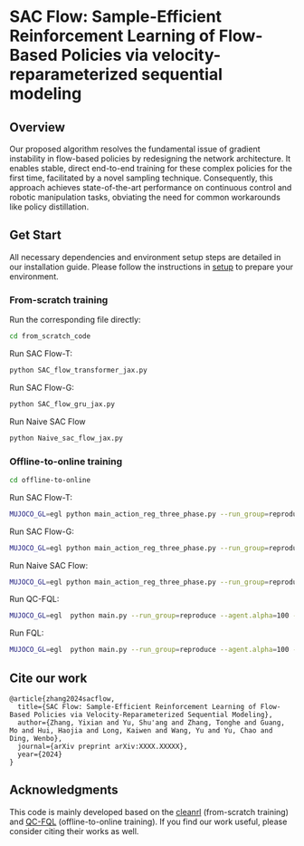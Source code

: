 # SAC Flow: Sample-Efficient Reinforcement Learning of Flow-Based Policies via velocity-reparameterized sequential modeling

## Overview
Our proposed algorithm resolves the fundamental issue of gradient instability in flow-based policies by redesigning the network architecture. It enables stable, direct end-to-end training for these complex policies for the first time, facilitated by a novel sampling technique. Consequently, this approach achieves state-of-the-art performance on continuous control and robotic manipulation tasks, obviating the need for common workarounds like policy distillation.

## Get Start
All necessary dependencies and environment setup steps are detailed in our installation guide. Please follow the instructions in [setup](sacflow-setup.md) to prepare your environment. 


### From-scratch training

Run the corresponding file directly:
``` bash
cd from_scratch_code
```
Run SAC Flow-T:
``` bash
python SAC_flow_transformer_jax.py 
```

Run SAC Flow-G:
``` bash
python SAC_flow_gru_jax.py 
```

Run Naive SAC Flow
``` bash
python Naive_sac_flow_jax.py
```

### Offline-to-online training
``` bash
cd offline-to-online
```
Run SAC Flow-T:
``` bash
MUJOCO_GL=egl python main_action_reg_three_phase.py --run_group=reproduce --agent=agents/acfql_transformer_ablation_online_sac.py --agent.alpha=100 --env_name=cube-triple-play-singletask-task4-v0 --sparse=False --horizon_length=5
```

Run SAC Flow-G:
```bash
MUJOCO_GL=egl python main_action_reg_three_phase.py --run_group=reproduce --agent=agents/acfql_gru_ablation_online_sac.py --agent.alpha=100 --env_name=cube-triple-play-singletask-task4-v0 --sparse=False --horizon_length=5
```

Run Naive SAC Flow:
```bash
MUJOCO_GL=egl python main_action_reg_three_phase.py --run_group=reproduce --agent=agents/acfql_ablation_online.py --agent.alpha=100 --env_name=cube-triple-play-singletask-task4-v0 --sparse=False --horizon_length=5
```

Run QC-FQL:
```bash
MUJOCO_GL=egl  python main.py --run_group=reproduce --agent.alpha=100 --env_name=cube-triple-play-singletask-task4-v0 --sparse=False --horizon_length=5
```

Run FQL:
```bash
MUJOCO_GL=egl  python main.py --run_group=reproduce --agent.alpha=100 --env_name=cube-triple-play-singletask-task4-v0 --sparse=False --horizon_length=1
```

## Cite our work
```
@article{zhang2024sacflow,
  title={SAC Flow: Sample-Efficient Reinforcement Learning of Flow-Based Policies via Velocity-Reparameterized Sequential Modeling},
  author={Zhang, Yixian and Yu, Shu'ang and Zhang, Tonghe and Guang, Mo and Hui, Haojia and Long, Kaiwen and Wang, Yu and Yu, Chao and Ding, Wenbo},
  journal={arXiv preprint arXiv:XXXX.XXXXX},
  year={2024}
}
```

## Acknowledgments
This code is mainly developed based on the [cleanrl](https://github.com/vwxyzjn/cleanrl) (from-scratch training) and [QC-FQL](https://github.com/ColinQiyangLi/qc) (offline-to-online training). If you find our work useful, please consider citing their works as well.